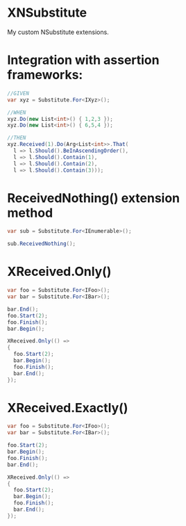 # XNSubstitute

My custom NSubstitute extensions.

# Integration with assertion frameworks:

```csharp
//GIVEN
var xyz = Substitute.For<IXyz>();

//WHEN
xyz.Do(new List<int>() { 1,2,3 });
xyz.Do(new List<int>() { 6,5,4 });

//THEN
xyz.Received(1).Do(Arg<List<int>>.That(
  l => l.Should().BeInAscendingOrder(),
  l => l.Should().Contain(1),
  l => l.Should().Contain(2),
  l => l.Should().Contain(3)));
```

# ReceivedNothing() extension method

```csharp
var sub = Substitute.For<IEnumerable>();

sub.ReceivedNothing();
```

# XReceived.Only()

```csharp
var foo = Substitute.For<IFoo>();
var bar = Substitute.For<IBar>();

bar.End();
foo.Start(2);
foo.Finish();
bar.Begin();

XReceived.Only(() =>
{
  foo.Start(2);
  bar.Begin();
  foo.Finish();
  bar.End();
});
```
# XReceived.Exactly()

```csharp
var foo = Substitute.For<IFoo>();
var bar = Substitute.For<IBar>();

foo.Start(2);
bar.Begin();
foo.Finish();
bar.End();

XReceived.Only(() =>
{
  foo.Start(2);
  bar.Begin();
  foo.Finish();
  bar.End();
});
```



